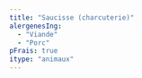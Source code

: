 ```yaml
---
title: "Saucisse (charcuterie)"
alergenesIng:
  - "Viande"
  - "Porc"
pFrais: true
itype: "animaux"
---
```

